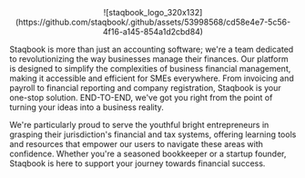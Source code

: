 <div align="center">
 ![staqbook_logo_320x132](https://github.com/staqbook/.github/assets/53998568/cd58e4e7-5c56-4f16-a145-854a1d2cbd84)
</div>

Staqbook is more than just an accounting software; we're a team dedicated to revolutionizing the way businesses manage their finances. Our platform is designed to simplify the complexities of business financial management, making it accessible and efficient for SMEs everywhere. From invoicing and payroll to financial reporting and company registration, Staqbook is your one-stop solution. END-TO-END, we've got you right from the point of turning your ideas into a business reality.

We're particularly proud to serve the youthful bright entrepreneurs in grasping their jurisdiction's financial and tax systems, offering learning tools and resources that empower our users to navigate these areas with confidence. Whether you're a seasoned bookkeeper or a startup founder, Staqbook is here to support your journey towards financial success.

